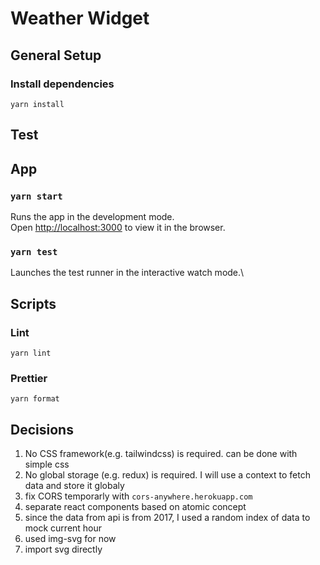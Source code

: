 # Weather Widget

## General Setup
### Install dependencies
`yarn install`

## Test

## App
### `yarn start`

Runs the app in the development mode.\
Open [http://localhost:3000](http://localhost:3000) to view it in the browser.
### `yarn test`

Launches the test runner in the interactive watch mode.\
## Scripts
### Lint
`yarn lint`
### Prettier
`yarn format`

## Decisions
1. No CSS framework(e.g. tailwindcss) is required. can be done with simple css
1. No global storage (e.g. redux) is required. I will use a context to fetch data and store it globaly
1. fix CORS temporarly with `cors-anywhere.herokuapp.com`
1. separate react components based on atomic concept 
1. since the data from api is from 2017, I used a random index of data to mock current hour
1. used img-svg for now
1. import svg directly